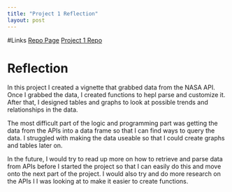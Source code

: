 ```yaml
---
title: "Project 1 Reflection"
layout: post
---
```


#Links
[Repo Page](https://github.com/kafrazi2/kafrazi2.github.io)
[Project 1 Repo](https://github.com/kafrazi2/Project1)

# Reflection
In this project I created a vignette that grabbed data from the NASA API. Once I grabbed the data, I created functions to hepl parse and customize it. After that, I designed tables and graphs to look at possible trends and relationships in the data. 

The most difficult part of the logic and programming part was getting the data from the APIs into a data frame so that I can find ways to query the data. I struggled with making the data useable so that I could create graphs and tables later on.

In the future, I would try to read up more on how to retrieve and parse data from APIs before I started the project so that I can easily do this and move onto the next part of the project. I would also try and do more research on the APIs I I was looking at to make it easier to create functions.

